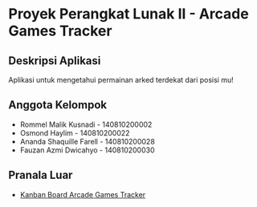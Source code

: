 # Proyek Perangkat Lunak II - Arcade Games Tracker

## Deskripsi Aplikasi
Aplikasi untuk mengetahui permainan arked terdekat dari posisi mu!

## Anggota Kelompok
- Rommel Malik Kusnadi - 140810200002
- Osmond Haylim - 140810200022
- Ananda Shaquille Farell - 140810200028
- Fauzan Azmi Dwicahyo - 140810200030

## Pranala Luar
- [Kanban Board Arcade Games Tracker](https://ppl-ii-ti-unpad-serah.notion.site/3111585e95834b759768712a9faafd20?v=ba49b3aca8b84a70ab63768e1f055535&pvs=4)
